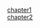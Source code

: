 [chapter1](https://dented-aardvark-b0a.notion.site/1-Introduction-to-Operating-Systems-17114ded7bcb80d2b455d6c68495cb0d?pvs=4)<br>
[chapter2](https://dented-aardvark-b0a.notion.site/2-System-Structure-Program-Execution-17114ded7bcb80269ee5d27bbcef4e2e?pvs=4)
